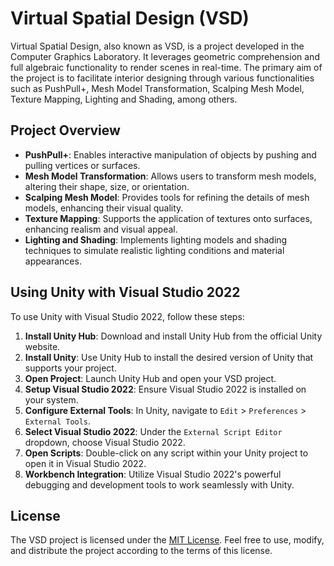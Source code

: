 # Virtual Spatial Design (VSD)

Virtual Spatial Design, also known as VSD, is a project developed in the Computer Graphics Laboratory. It leverages geometric comprehension and full algebraic functionality to render scenes in real-time. The primary aim of the project is to facilitate interior designing through various functionalities such as PushPull+, Mesh Model Transformation, Scalping Mesh Model, Texture Mapping, Lighting and Shading, among others.

## Project Overview

- **PushPull+**: Enables interactive manipulation of objects by pushing and pulling vertices or surfaces.
- **Mesh Model Transformation**: Allows users to transform mesh models, altering their shape, size, or orientation.
- **Scalping Mesh Model**: Provides tools for refining the details of mesh models, enhancing their visual quality.
- **Texture Mapping**: Supports the application of textures onto surfaces, enhancing realism and visual appeal.
- **Lighting and Shading**: Implements lighting models and shading techniques to simulate realistic lighting conditions and material appearances.

## Using Unity with Visual Studio 2022

To use Unity with Visual Studio 2022, follow these steps:

1. **Install Unity Hub**: Download and install Unity Hub from the official Unity website.
2. **Install Unity**: Use Unity Hub to install the desired version of Unity that supports your project.
3. **Open Project**: Launch Unity Hub and open your VSD project.
4. **Setup Visual Studio 2022**: Ensure Visual Studio 2022 is installed on your system.
5. **Configure External Tools**: In Unity, navigate to `Edit` > `Preferences` > `External Tools`.
6. **Select Visual Studio 2022**: Under the `External Script Editor` dropdown, choose Visual Studio 2022.
7. **Open Scripts**: Double-click on any script within your Unity project to open it in Visual Studio 2022.
8. **Workbench Integration**: Utilize Visual Studio 2022's powerful debugging and development tools to work seamlessly with Unity.

## License

The VSD project is licensed under the [MIT License](LICENSE). Feel free to use, modify, and distribute the project according to the terms of this license.
